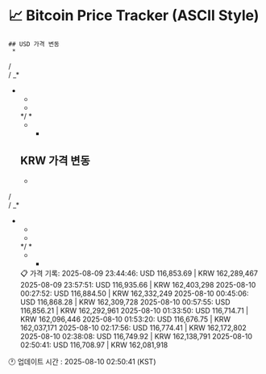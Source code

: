# 📈 Bitcoin Price Tracker (ASCII Style)
    ## USD 가격 변동 
     *        
/         
/ _*      
*   *     
          
       *  
     */ * 
      *  *
    ## KRW 가격 변동
     *        
/         
/ _*      
*   *     
          
       *  
     */ * 
      *  *
    📋 가격 기록:
    2025-08-09 23:44:46: USD 116,853.69 | KRW 162,289,467
2025-08-09 23:57:51: USD 116,935.66 | KRW 162,403,298
2025-08-10 00:27:52: USD 116,884.50 | KRW 162,332,249
2025-08-10 00:45:06: USD 116,868.28 | KRW 162,309,728
2025-08-10 00:57:55: USD 116,856.21 | KRW 162,292,961
2025-08-10 01:33:50: USD 116,714.71 | KRW 162,096,446
2025-08-10 01:53:20: USD 116,676.75 | KRW 162,037,171
2025-08-10 02:17:56: USD 116,774.41 | KRW 162,172,802
2025-08-10 02:38:08: USD 116,749.92 | KRW 162,138,791
2025-08-10 02:50:41: USD 116,708.97 | KRW 162,081,918
    
🕐 업데이트 시간 : 2025-08-10 02:50:41 (KST)

